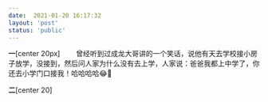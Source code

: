 ```yaml
---
date:  2021-01-20 16:17:32
layout: 'post'
status: 'public'
---
```


**一**[center 20px]
&emsp;&emsp;曾经听到过成龙大哥讲的一个笑话，说他有天去学校接小房子放学，没接到，然后问人家为什么没有去上学，人家说：爸爸我都上中学了，你还去小学门口接我！哈哈哈哈😂🤒️

**二**[center 20]
